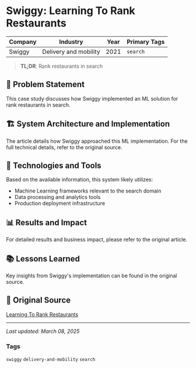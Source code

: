 # Swiggy: Learning To Rank Restaurants

| Company | Industry | Year | Primary Tags | 
|---------|----------|------|--------------|
| Swiggy | Delivery and mobility | 2021 | `search` |

> **TL;DR**: Rank restaurants in search

## 📝 Problem Statement

This case study discusses how Swiggy implemented an ML solution for rank restaurants in search.

## 🏗️ System Architecture and Implementation

The article details how Swiggy approached this ML implementation. For the full technical details, refer to the original source.

## 🔧 Technologies and Tools

Based on the available information, this system likely utilizes:

- Machine Learning frameworks relevant to the search domain
- Data processing and analytics tools
- Production deployment infrastructure

## 📊 Results and Impact

For detailed results and business impact, please refer to the original article.

## 📚 Lessons Learned

Key insights from Swiggy's implementation can be found in the original source.

## 🔗 Original Source

[Learning To Rank Restaurants](https://bytes.swiggy.com/learning-to-rank-restaurants-c6a69ba4b330)

---

*Last updated: March 08, 2025*

### Tags

`swiggy` `delivery-and-mobility` `search`
